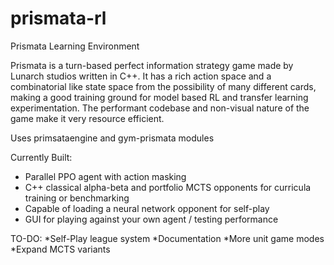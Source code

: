 # prismata-rl
Prismata Learning Environment

Prismata is a turn-based perfect information strategy game made by Lunarch studios written in C++. It has a rich action space and a combinatorial like state space from the possibility of many different cards, making a good training ground for model based RL and transfer learning experimentation. The performant codebase and non-visual nature of the game make it very resource efficient.

Uses primsataengine and gym-prismata modules

Currently Built:
- Parallel PPO agent with action masking
- C++ classical alpha-beta and portfolio MCTS opponents for curricula training or benchmarking
- Capable of loading a neural network opponent for self-play
- GUI for playing against your own agent / testing performance

TO-DO:
*Self-Play league system
*Documentation
*More unit game modes
*Expand MCTS variants
